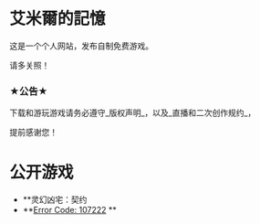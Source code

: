 # 艾米爾的記憶

这是一个个人网站，发布自制免费游戏。

请多关照！




### ★公告★

下载和游玩游戏请务必遵守_版权声明_，以及_直播和二次创作规约_，

提前感谢您！






# **公开游戏**


- **灵幻凶宅：契约
- **[Error Code: 107222](https://ldjam.com/events/ludum-dare/46/error-code-107222) **

